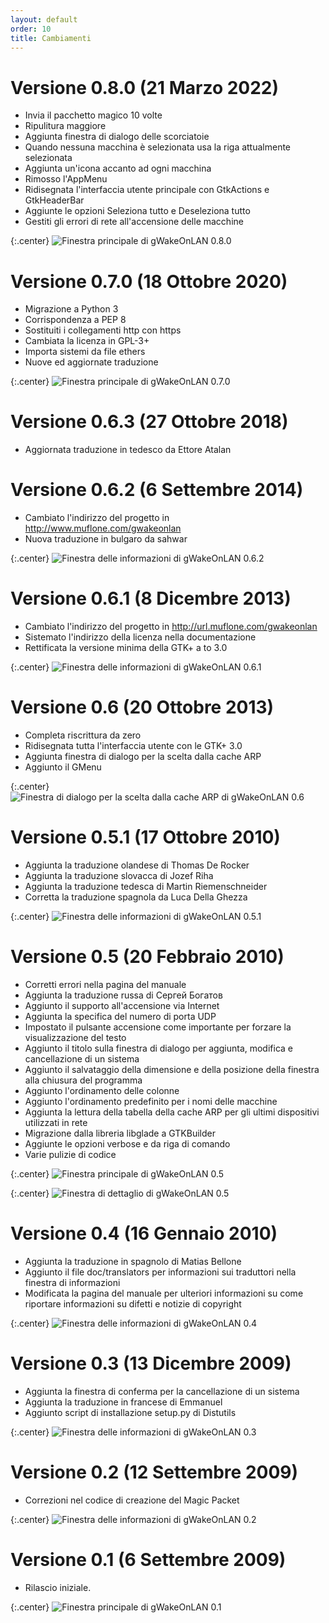 ```yaml
---
layout: default
order: 10
title: Cambiamenti
---
```

# Versione 0.8.0 (21 Marzo 2022)

* Invia il pacchetto magico 10 volte
* Ripulitura maggiore
* Aggiunta finestra di dialogo delle scorciatoie
* Quando nessuna macchina è selezionata usa la riga attualmente selezionata
* Aggiunta un'icona accanto ad ogni macchina
* Rimosso l'AppMenu
* Ridisegnata l'interfaccia utente principale con GtkActions e GtkHeaderBar
* Aggiunte le opzioni Seleziona tutto e Deseleziona tutto
* Gestiti gli errori di rete all'accensione delle macchine

{:.center}
![Finestra principale di gWakeOnLAN 0.8.0](/resources/gwakeonlan/archive/v0.8.0/italian/main.png)

# Versione 0.7.0 (18 Ottobre 2020)

* Migrazione a Python 3
* Corrispondenza a PEP 8
* Sostituiti i collegamenti http con https
* Cambiata la licenza in GPL-3+
* Importa sistemi da file ethers
* Nuove ed aggiornate traduzione

{:.center}
![Finestra principale di gWakeOnLAN 0.7.0](/resources/gwakeonlan/archive/v0.7.0/italian/main.png)

# Versione 0.6.3 (27 Ottobre 2018)

* Aggiornata traduzione in tedesco da Ettore Atalan

# Versione 0.6.2 (6 Settembre 2014)

* Cambiato l'indirizzo del progetto in http://www.muflone.com/gwakeonlan
* Nuova traduzione in bulgaro da sahwar

{:.center}
![Finestra delle informazioni di gWakeOnLAN 0.6.2](/resources/gwakeonlan/archive/v0.6.2/italian/about.png)

# Versione 0.6.1 (8 Dicembre 2013)

* Cambiato l'indirizzo del progetto in http://url.muflone.com/gwakeonlan
* Sistemato l'indirizzo della licenza nella documentazione
* Rettificata la versione minima della GTK+ a to 3.0

{:.center}
![Finestra delle informazioni di gWakeOnLAN 0.6.1](/resources/gwakeonlan/archive/v0.6.1/italian/about.png)

# Versione 0.6 (20 Ottobre 2013)

* Completa riscrittura da zero
* Ridisegnata tutta l'interfaccia utente con le GTK+ 3.0
* Aggiunta finestra di dialogo per la scelta dalla cache ARP
* Aggiunto il GMenu

{:.center}
![Finestra di dialogo per la scelta dalla cache ARP di gWakeOnLAN 0.6](/resources/gwakeonlan/archive/v0.6/italian/arpcache.png)

# Versione 0.5.1 (17 Ottobre 2010)

* Aggiunta la traduzione olandese di Thomas De Rocker
* Aggiunta la traduzione slovacca di Jozef Riha
* Aggiunta la traduzione tedesca di Martin Riemenschneider
* Corretta la traduzione spagnola da Luca Della Ghezza

{:.center}
![Finestra delle informazioni di gWakeOnLAN 0.5.1](/resources/gwakeonlan/archive/v0.5.1/italian/about.png)

# Versione 0.5 (20 Febbraio 2010)

* Corretti errori nella pagina del manuale
* Aggiunta la traduzione russa di Сергей Богатов
* Aggiunto il supporto all'accensione via Internet
* Aggiunta la specifica del numero di porta UDP
* Impostato il pulsante accensione come importante per forzare la
  visualizzazione del testo
* Aggiunto il titolo sulla finestra di dialogo per aggiunta, modifica e
  cancellazione di un sistema
* Aggiunto il salvataggio della dimensione e della posizione della finestra alla
  chiusura del programma
* Aggiunto l'ordinamento delle colonne
* Aggiunto l'ordinamento predefinito per i nomi delle macchine
* Aggiunta la lettura della tabella della cache ARP per gli ultimi dispositivi
  utilizzati in rete
* Migrazione dalla libreria libglade a GTKBuilder
* Aggiunte le opzioni verbose e da riga di comando
* Varie pulizie di codice

{:.center}
![Finestra principale di gWakeOnLAN 0.5](/resources/gwakeonlan/archive/v0.5/italian/main.png)

{:.center}
![Finestra di dettaglio di gWakeOnLAN 0.5](/resources/gwakeonlan/archive/v0.5/italian/detail.png)

# Versione 0.4 (16 Gennaio 2010)

* Aggiunta la traduzione in spagnolo di Matias Bellone
* Aggiunto il file doc/translators per informazioni sui traduttori nella
  finestra di informazioni
* Modificata la pagina del manuale per ulteriori informazioni su come riportare
  informazioni su difetti e notizie di copyright

{:.center}
![Finestra delle informazioni di gWakeOnLAN 0.4](/resources/gwakeonlan/archive/v0.4/italian/about.png)

# Versione 0.3 (13 Dicembre 2009)

* Aggiunta la finestra di conferma per la cancellazione di un sistema
* Aggiunta la traduzione in francese di Emmanuel
* Aggiunto script di installazione setup.py di Distutils

{:.center}
![Finestra delle informazioni di gWakeOnLAN 0.3](/resources/gwakeonlan/archive/v0.3/italian/about.png)

# Versione 0.2 (12 Settembre 2009)

* Correzioni nel codice di creazione del Magic Packet

{:.center}
![Finestra delle informazioni di gWakeOnLAN 0.2](/resources/gwakeonlan/archive/v0.2/italian/about.png)

# Versione 0.1 (6 Settembre 2009)

* Rilascio iniziale.

{:.center}
![Finestra principale di gWakeOnLAN 0.1](/resources/gwakeonlan/archive/v0.1/italian/main.png)